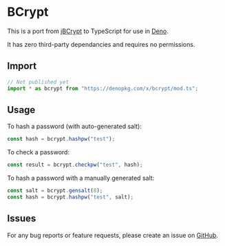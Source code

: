 # BCrypt

This is a port from [jBCrypt](https://github.com/jeremyh/jBCrypt) to TypeScript for use in [Deno](https://deno.land/).

It has zero third-party dependancies and requires no permissions.

## Import

```ts
// Not published yet
import * as bcrypt from "https://denopkg.com/x/bcrypt/mod.ts";
```

## Usage

To hash a password (with auto-generated salt):

```ts
const hash = bcrypt.hashpw("test");
```

To check a password:

```ts
const result = bcrypt.checkpw("test", hash);
```

To hash a password with a manually generated salt:

```ts
const salt = bcrypt.gensalt(8);
const hash = bcrypt.hashpw("test", salt);
```

## Issues

For any bug reports or feature requests, please create an issue on [GitHub](https://github.com/JamesBroadberry/deno-bcrypt/issues).
